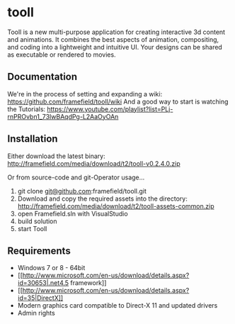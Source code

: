 # tooll

Tooll is a new multi-purpose application for creating interactive 3d content and animations. It combines the best aspects of animation, compositing, and coding into a lightweight and intuitive UI. Your designs can be shared as executable or rendered to movies.

Documentation
--------------
We're in the process of setting and expanding a wiki: https://github.com/framefield/tooll/wiki
And a good way to start is watching the Tutorials: https://www.youtube.com/playlist?list=PLj-rnPROvbn1_73IwBAqdPg-L2AaOyOAn


Installation
-------------
Either download the latest binary: http://framefield.com/media/download/t2/tooll-v0.2.4.0.zip

Or from source-code and git-Operator usage...

1. git clone git@github.com:framefield/tooll.git
2. Download and copy the required assets into the directory: http://framefield.com/media/download/t2/tooll-assets-common.zip
3. open Framefield.sln with VisualStudio
4. build solution
5. start Tooll 

Requirements
------------
- Windows 7 or 8 - 64bit
- [[http://www.microsoft.com/en-us/download/details.aspx?id=30653|.net4.5 framework]]
- [[http://www.microsoft.com/en-us/download/details.aspx?id=35|DirectX]]
- Modern graphics card compatible to Direct-X 11 and updated drivers
- Admin rights
